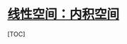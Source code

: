<link rel='stylesheet' href='../../../style/index.css'>
<script src='../../../style/index.js'></script>

# [线性空间：内积空间](../index.html)

[TOC]
